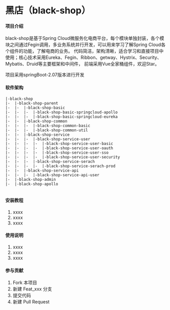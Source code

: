# 黑店（black-shop）

#### 项目介绍
black-shop是基于Spring Cloud微服务化电商平台，每个模块单独封装，各个模块之间通过Fegin调用，多业务系统并行开发，可以用来学习了解Spring Cloud各个组件的功能，了解电商的业务。 代码简洁，架构清晰，适合学习和直接项目中使用；核心技术采用Eureka、Fegin、Ribbon、getway、Hystrix、Security、Mybatis、Druid等主要框架和中间件， 前端采用Vue全家桶组件，欢迎Star。

项目采用springBoot-2.07版本进行开发

#### 软件架构

```
|-black-shop
|-  |-black-shop-parent
|-  |-  |-black-shop-basic
|-  |-  |-  |-black-shop-basic-springcloud-apollo
|-  |-  |-  |-black-shop-basic-springcloud-eureka
|-  |-  |-black-shop-common
|-  |-  |-  |-black-shop-common-basic
|-  |-  |-  |-black-shop-common-util
|-  |-  |-black-shop-service
|-  |-  |-  |-black-shop-service-user
|-  |-  |-  |-  |-black-shop-service-user-basic
|-  |-  |-  |-  |-black-shop-service-user-oauth
|-  |-  |-  |-  |-black-shop-service-user-sso
|-  |-  |-  |-  |-black-shop-service-user-security
|-  |-  |-  |-black-shop-service-serach
|-  |-  |-  |-  |-black-shop-service-serach-prod
|-  |-  |-black-shop-service-api
|-  |-  |-  |-black-shop-service-api-user
|-  |-black-shop-admin
|-  |-black-shop-apollo


```
#### 安装教程

1. xxxx
2. xxxx
3. xxxx

#### 使用说明

1. xxxx
2. xxxx
3. xxxx

#### 参与贡献

1. Fork 本项目
2. 新建 Feat_xxx 分支
3. 提交代码
4. 新建 Pull Request

